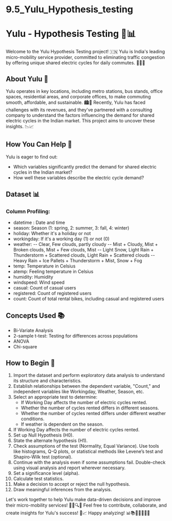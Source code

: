 # 9.5_Yulu_Hypothesis_testing

# Yulu - Hypothesis Testing 🛴📊
Welcome to the Yulu Hypothesis Testing project! 🇮🇳
Yulu is India's leading micro-mobility service provider, committed to eliminating traffic congestion by offering unique shared electric cycles for daily commutes. 🚴‍♂️🛴

## About Yulu 🚀
Yulu operates in key locations, including metro stations, bus stands, office spaces, residential areas, and corporate offices, to make commuting smooth, affordable, and sustainable. 🏙️🏢
Recently, Yulu has faced challenges with its revenues, and they've partnered with a consulting company to understand the factors influencing the demand for shared electric cycles in the Indian market. This project aims to uncover these insights. 📉📈

## How You Can Help 🤝
Yulu is eager to find out:
- Which variables significantly predict the demand for shared electric cycles in the Indian market?
- How well these variables describe the electric cycle demand?

## Dataset 📊

### Column Profiling:
- datetime : Date and time
- season: Season (1: spring, 2: summer, 3: fall, 4: winter)
- holiday: Whether it's a holiday or not
- workingday: If it's a working day (1) or not (0)
- weather:
-- Clear, Few clouds, partly cloudy
-- Mist + Cloudy, Mist + Broken clouds, Mist + Few clouds, Mist
-- Light Snow, Light Rain + Thunderstorm + Scattered clouds, Light Rain + Scattered clouds
-- Heavy Rain + Ice Pallets + Thunderstorm + Mist, Snow + Fog
- temp: Temperature in Celsius
- atemp: Feeling temperature in Celsius
- humidity: Humidity
- windspeed: Wind speed
- casual: Count of casual users
- registered: Count of registered users
- count: Count of total rental bikes, including casual and registered users

## Concepts Used 📚
- Bi-Variate Analysis
- 2-sample t-test: Testing for differences across populations
- ANOVA
- Chi-square

## How to Begin 🏁
1. Import the dataset and perform exploratory data analysis to understand its structure and characteristics.
2. Establish relationships between the dependent variable, "Count," and independent variables like Workingday, Weather, Season, etc.
3. Select an appropriate test to determine:
    - If Working Day affects the number of electric cycles rented.
    - Whether the number of cycles rented differs in different seasons.
    - Whether the number of cycles rented differs under different weather conditions.
    - If weather is dependent on the season.
4. If Working Day affects the number of electric cycles rented.
5. Set up Null Hypothesis (H0).
6. State the alternate hypothesis (H1).
7. Check assumptions of the test (Normality, Equal Variance). Use tools like histograms, Q-Q plots, or statistical methods like Levene’s test and Shapiro-Wilk test (optional).
8. Continue with the analysis even if some assumptions fail. Double-check using visual analysis and report wherever necessary.
9. Set a significance level (alpha).
10. Calculate test statistics.
11. Make a decision to accept or reject the null hypothesis.
12. Draw meaningful inferences from the analysis.

Let's work together to help Yulu make data-driven decisions and improve their micro-mobility services! 🚴‍♀️🔍💡
Feel free to contribute, collaborate, and create insights for Yulu's success! 🌟📈
Happy analyzing! 📊📚🛴👩‍💼👨‍💼
